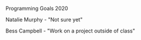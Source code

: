 Programming Goals 2020

Natalie Murphy - "Not sure yet"

Bess Campbell - "Work on a project outside of class"
